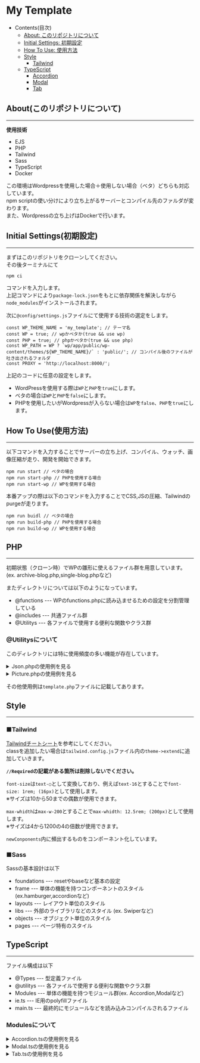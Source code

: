 # My Template

[Tailwind]: https://nerdcave.com/tailwind-cheat-sheet

- Contents(目次)
  - [About: このリポジトリについて](#About)
  - [Initial Settings: 初期設定](#Initial-Settings)
  - [How To Use: 使用方法](#How-To-Use)
  - [Style](#Style)
    - [Tailwind](#Tailwind)
  - [TypeScript](#TypeScript)
    - [Accordion](#Accordion)
    - [Modal](#Modal)
    - [Tab](#Tab)

## About(このリポジトリについて)
___

**使用技術**
- EJS
- PHP
- Tailwind
- Sass
- TypeScript
- Docker

この環境はWordpressを使用した場合＋使用しない場合（ベタ）どちらも対応しています。  
npm scriptの使い分けにより立ち上がるサーバーとコンパイル先のファルダが変わります。  
また、Wordpressの立ち上げはDockerで行います。

## Initial Settings(初期設定)
___
まずはこのリポジトリをクローンしてください。<br>
その後ターミナルにて

```
npm ci
```

コマンドを入力します。<br>
上記コマンドにより`package-lock.json`をもとに依存関係を解決しながら`node_modules`がインストールされます。  
  
次に`@config/settings.js`ファイルにて使用する技術の選定をします。

```
const WP_THEME_NAME = 'my_template'; // テーマ名
const WP = true; // wpかベタか(true && use wp)
const PHP = true; // phpかベタか(true && use php)
const WP_PATH = WP ? `wp/app/public/wp-content/themes/${WP_THEME_NAME}/` : 'public/'; // コンパイル後のファイルが吐き出されるフォルダ
const PROXY = 'http://localhost:8000/';
```

上記のコードに任意の設定をします。  
* WordPressを使用する際は`WP`と`PHP`を`true`にします。
* ベタの場合は`WP`と`PHP`を`false`にします。
* PHPを使用したいがWordpressが入らない場合は`WP`を`false`、`PHP`を`true`にします。

## How To Use(使用方法)
___

以下コマンドを入力することでサーバーの立ち上げ、コンパイル、ウォッチ、画像圧縮が走り、開発を開始できます。

```
npm run start // ベタの場合
npm run start-php // PHPを使用する場合
npm run start-wp // WPを使用する場合
```

本番アップの際は以下のコマンドを入力することでCSS,JSの圧縮、Tailwindのpurgeが走ります。

```
npm run buidl // ベタの場合
npm run build-php // PHPを使用する場合
npm run build-wp // WPを使用する場合
```

## PHP
___

初期状態（クローン時）でWPの雛形に使えるファイル群を用意しています。(ex. archive-blog.php,single-blog.phpなど)  

またディレクトリについては以下のようになっています。
- @functions --- WPのfunctions.phpに読み込ませるための設定を分割管理している
- @includes --- 共通ファイル群
- @Utilitys --- 各ファイルで使用する便利な関数やクラス群

### @Utilitysについて
このディレクトリには特に使用頻度の多い機能が存在しています。  

<details>
<summary>Json.phpの使用例を見る</summary>
<div>

JSONファイルの取り扱いを簡単に行えるようにします。

・使用例
```php
<?php var_dump(Json::get_json('/@json/variables.json')); ?>
```
JSONデータを連想配列の形式にエンコードして取得できるので、 予めJSONデータを用意しておき、それをページで取得しループ出力するなどのすることで、保守性のあるコードを書くことができます。

</div>
</details>

<details>
<summary>Picture.phpの使用例を見る</summary>
<div>

Pictureタグを取り扱いを簡単に行えるようにします。

・使用例
```php
<?php new Picture('/assets/img/sample/', 'picture01'); ?>

引数の詳細
Picture($file_path, $file_name, $ext, $alt, $class, $media)
```
この1行の記述でRetina対応SP、PCの切り替えも自動で検出し出力します。  

*※画像書き出しの際、SPサイズの画像には`PCサイズの画像名_sp.ext`という命名規則を使用してください*

</div>
</details>

その他使用例は`template.php`ファイルに記載してあります。


## Style
___

### ■Tailwind

[Tailwindチートシート](Tailwind)を参考にしてください。  
classを追加したい場合は`tailwind.config.js`ファイル内の`theme->extend`に追加していきます。  

**`//Required`の記載がある箇所は削除しないでください。**  

`font-size`は`text-○`として変換しており、例えば`text-16`とすることで`font-size: 1rem; (16px)`として使用します。  
※サイズは10から50までの偶数が使用できます。  

`max-whidth`は`max-w-200`とすることで`max-whidth: 12.5rem; (200px)`として使用します。  
※サイズは4から1200の4の倍数が使用できます。   

`newConponents`内に頻出するものをコンポーネント化しています。  

### ■Sass

Sassの基本設計は以下
- foundations --- resetやbaseなど基本の設定
- frame --- 単体の機能を持つコンポーネントのスタイル (ex.hamburger,accordionなど)
- layouts --- レイアウト単位のスタイル
- libs --- 外部のライブラリなどのスタイル (ex. Swiperなど)
- objects --- オブジェクト単位のスタイル
- pages --- ページ特有のスタイル


## TypeScript
___

ファイル構成は以下
- @Types --- 型定義ファイル
- @utilitys --- 各ファイルで使用する便利な関数やクラス群
- Modules --- 単体の機能を持つモジュール群(ex. Accordion,Modalなど)
- ie.ts --- IE用のpolyfillファイル
- main.ts --- 最終的にモジュールなどを読み込みコンパイルされるファイル

### Modulesについて

<details>
<summary>Accordion.tsの使用例を見る</summary>
<div>

◎アクセシビリティー対応  
基本構造を変えなければレイアウトの変更タグの変更などにも対応できます。

```html
<ol class="" data-accordion-wrapper>
  <li class="w-full mt-4">
    <div class="" data-accordion>
      <div class="bg-green rounded">
        <button type="button" class="text-white text-26 p-3 w-full h-full text-left" aria-expanded="false" data-accordion-btn>Accordion01</button>
      </div>
      <div class="bg-light-gray" aria-hidden="true" data-accordion-content>
        <div class="p-6">
          <div class="" data-accordion>
            <div class="bg-green rounded">
              <button type="button" class="text-white text-26 p-3 w-full h-full text-left" aria-expanded="false" data-accordion-btn>Accordion01 inner</button>
            </div>
            <div class="bg-white" aria-hidden="true" data-accordion-content>
              <div class="p-6">
                <p class="">Accordion01 inner contents</p>
              </div>
            </div>
          </div>
        </div>
      </div>
    </div>
  </li>
  <li class="w-full mt-4">
    <div class="" data-accordion>
      <div class="bg-green rounded">
        <button type="button" class="text-white text-26 p-3 w-full h-full text-left" aria-expanded="false" data-accordion-btn>Accordion02</button>
      </div>
      <div class="bg-light-gray" aria-hidden="true" data-accordion-content>
        <div class="p-6">
          <p class="">Accordion02 contents</p>
        </div>
      </div>
    </div>
  </li>
</ol>
```

</div>
</details>

<details>
<summary>Modal.tsの使用例を見る</summary>
<div>

◎アクセシビリティー対応  
基本構造を変えなければレイアウトの変更タグの変更などにも対応できます。  

またモーダル内でYoutubeを再生させるパターンにも対応しています。  
*※以下コードの２つ目のリスト部分*

```html
<ol class="flex mt-8">
  <li class="w-1/2 px-4">
    <div class="" data-modal>
      <div class="p-4 border-2 border-solid border-green text-center">
        <p class="text-28">Normal Modal</p>
        <p class="text-20 pt-6">this is normal modal</p>
        <button type="button" class="w-1/2 p-3 mt-8 text-20 text-white font-bold bg-green rounded" data-modal-open>OPEN</button>
      </div>
      <div class="fixed top-0 right-0 bottom-0 left-0 bg-opacity-gray text-center z-modal" role="dialog" data-modal-content aria-hidden="true" style="display: none">
        <div class="position absolute w-1/2 bg-white p-4">
          <p class="text-30 font-bold" data-modal-label>Opened Modal</p>
          <p class="text-20 pt-6">this is normal modal</p>
          <button type="button" class="w-1/2 p-3 mt-8 text-20 text-white font-bold bg-green rounded" aria-label="close" data-modal-close>CLOSE</button>
        </div>
      </div>
    </div>
  </li>
  <li class="w-1/2 px-4">
    <div class="" data-modal>
      <div class="p-4 border-2 border-solid border-yellow text-center">
        <p class="text-28">Youtube Modal</p>
        <p class="text-20 pt-6">this is YouTube modal</p>
        <button type="button" class="w-1/2 p-3 mt-8 text-20 font-bold bg-yellow rounded" data-modal-open>OPEN</button>
      </div>
      <div class="fixed top-0 right-0 bottom-0 left-0 bg-opacity-gray text-center z-modal" role="dialog" data-modal-content data-modal-youtube aria-hidden="true" style="display: none">
        <div class="position absolute w-1/2 bg-white p-4">
          <div class="relative pt-youtube">
            <span class="hidden" aria-hidden="true" data-modal-label>Youtube Modal</span>
            <iframe src="https://www.youtube.com/embed/AB-Wp92nQQY" frameborder="0" allow="accelerometer; autoplay; encrypted-media; gyroscope; picture-in-picture" allowfullscreen class="absolute position w-full h-full"></iframe>
          </div>
          <button type="button" class="w-1/2 p-3 mt-8 text-20 font-bold bg-yellow rounded" aria-label="close" data-modal-close>CLOSE</button>
        </div>
      </div>
    </div>
  </li>
</ol>
```

</div>
</details>

<details>
<summary>Tab.tsの使用例を見る</summary>
<div>

◎アクセシビリティー対応  
基本構造を変えなければレイアウトの変更タグの変更などにも対応できます。

```html
<ol class="flex" role="tablist">
  <li class="rounded bg-green" role="tab">
    <button type="button" id="tabOpen1" class="py-3 px-8 text-30 text-white text-center" aria-controls="tabItem1" aria-selected="true" data-tab>
      <span class="tab__text">Tab01</span>
    </button>
  </li>
  <li class="rounded bg-yellow" role="tab">
    <button type="button" id="tabOpen2" class="py-3 px-8 text-30 text-center" aria-controls="tabItem2" aria-selected="false" data-tab>
      <span class="tab__text">Tab01</span>
    </button>
  </li>
</ol>
<div>
  <div id="tabItem1" class="p-10 bg-green rounded duration-300" role="tabpanel" aria-labelledby="tabOpen1" aria-hidden="true">
    <p class="text-40 font-bold text-center text-white">Tab01 contents</p>
  </div>
  <div id="tabItem2" class="p-10 bg-yellow rounded duration-300" role="tabpanel" aria-labelledby="tabOpen2" aria-hidden="true">
    <p class="text-40 font-bold text-center">Tab02 contents</p>
  </div>
</div>
```

</div>
</details>







